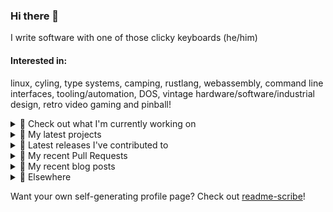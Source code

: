 ### Hi there 👋

I write software with one of those clicky keyboards (he/him)

#### Interested in:
linux, cyling, type systems, camping, rustlang, webassembly, command line interfaces, tooling/automation, DOS, vintage hardware/software/industrial design, retro video gaming and pinball!
<details><summary>👀 Check out what I'm currently working on</summary><br />

- [rickycodes/misterfpga_font_randomizer](https://github.com/rickycodes/misterfpga_font_randomizer) - randomise the font setting for MiSTer FPGA (1 month ago)
- [MetaMask/metamask-mobile](https://github.com/MetaMask/metamask-mobile) - Mobile web browser providing access to websites that use the Ethereum blockchain (2 months ago)
- [MetaMask/action-npm-publish](https://github.com/MetaMask/action-npm-publish) - GitHub Action to publish to NPM (3 months ago)
- [rickycodes/pve-no-subscription](https://github.com/rickycodes/pve-no-subscription) - Proxmox VE No-Subscription Removal (3 months ago)
- [MetaMask/metamask-extension](https://github.com/MetaMask/metamask-extension) - :globe_with_meridians: :electric_plug: The MetaMask browser extension enables browsing Ethereum blockchain enabled websites (4 months ago)
</details>

<details><summary>🌱 My latest projects</summary><br />

- [rickycodes/misterfpga_font_randomizer](https://github.com/rickycodes/misterfpga_font_randomizer) - randomise the font setting for MiSTer FPGA
- [rickycodes/win98config](https://github.com/rickycodes/win98config) - Example multi-boot setup for window98
- [rickycodes/kitties](https://github.com/rickycodes/kitties) - micro site to browse CryptoKitties
- [rickycodes/pve-no-subscription](https://github.com/rickycodes/pve-no-subscription) - Proxmox VE No-Subscription Removal
- [rickycodes/ftse-rs](https://github.com/rickycodes/ftse-rs) - scrape and filter hl.co.uk market summaries
</details>

<details><summary>🔭 Latest releases I've contributed to</summary><br />

- [MetaMask/metamask-mobile](https://github.com/MetaMask/metamask-mobile) ([v6.3.0](https://github.com/MetaMask/metamask-mobile/releases/tag/v6.3.0), 1 day ago) - Mobile web browser providing access to websites that use the Ethereum blockchain
- [MetaMask/metamask-extension](https://github.com/MetaMask/metamask-extension) ([v10.28.2](https://github.com/MetaMask/metamask-extension/releases/tag/v10.28.2), 1 day ago) - :globe_with_meridians: :electric_plug: The MetaMask browser extension enables browsing Ethereum blockchain enabled websites
- [MetaMask/core](https://github.com/MetaMask/core) ([v45.0.0](https://github.com/MetaMask/core/releases/tag/v45.0.0), 2 days ago) - This monorepo is a collection of packages used across multiple MetaMask clients
- [MetaMask/action-npm-publish](https://github.com/MetaMask/action-npm-publish) ([v3.1.1](https://github.com/MetaMask/action-npm-publish/releases/tag/v3.1.1), 3 days ago) - GitHub Action to publish to NPM
- [MetaMask/action-create-release-pr](https://github.com/MetaMask/action-create-release-pr) ([v1.5.0](https://github.com/MetaMask/action-create-release-pr/releases/tag/v1.5.0), 4 days ago) - 
</details>

<details><summary>🔨 My recent Pull Requests</summary><br />

- [remove extra zero balance account potentially created from seeking ahead](https://github.com/MetaMask/metamask-mobile/pull/5459) on [MetaMask/metamask-mobile](https://github.com/MetaMask/metamask-mobile) (3 months ago)
- [Use SHA instead of tag for action consumption](https://github.com/MetaMask/action-npm-publish/pull/21) on [MetaMask/action-npm-publish](https://github.com/MetaMask/action-npm-publish) (3 months ago)
- [Add step to &#34;Update shorthand major version tag&#34;](https://github.com/MetaMask/action-npm-publish/pull/20) on [MetaMask/action-npm-publish](https://github.com/MetaMask/action-npm-publish) (3 months ago)
- [Add release workflows](https://github.com/MetaMask/action-npm-publish/pull/15) on [MetaMask/action-npm-publish](https://github.com/MetaMask/action-npm-publish) (3 months ago)
- [Use npm for dependencies](https://github.com/MetaMask/metamask-mobile/pull/5324) on [MetaMask/metamask-mobile](https://github.com/MetaMask/metamask-mobile) (4 months ago)
</details>

<details><summary>📜 My recent blog posts</summary><br />

- [Publishing my Website to the peer-to-peer Web](//ricky.codes/blog/posts/publishing-to-the-peer-to-peer-web/) (4 years ago)
</details>

<details><summary>🔗 Elsewhere</summary><br />

- Web: https://ricky.codes
- Twitter: https://twitter.com/rickycodes
- Blog: https://ricky.codes/blog
</details>

Want your own self-generating profile page? Check out [readme-scribe](https://github.com/muesli/readme-scribe)!

